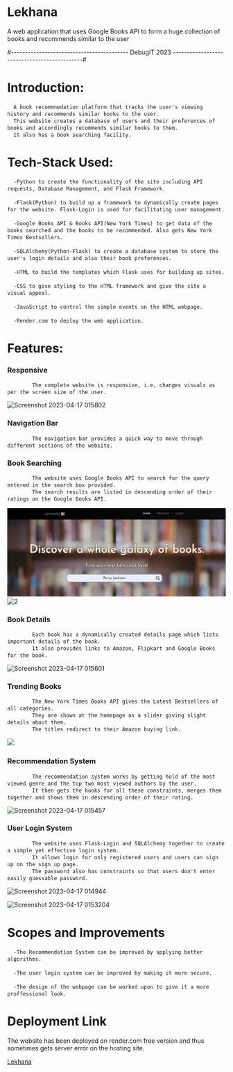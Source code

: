 # Lekhana
A web application that uses Google Books API to form a huge collection of books and recommends similar to the user

#------------------------------------------ DebugIT 2023 ---------------------------------------------#

# Introduction: 

      A book recommnedation platform that tracks the user's viewing history and recommends similar books to the user.
      This website creates a database of users and their preferences of books and accordingly recommends similar books to them.
      It also has a book searching facility.
      

# Tech-Stack Used:

      -Python to create the functionality of the site including API requests, Database Management, and Flask Framework.
      
      -Flask(Python) to build up a framework to dynamically create pages for the website. Flask-Login is used for facilitating user management.
      
      -Google Books API & Books API(New York Times) to get data of the books searched and the books to be recommended. Also gets New York Times Bestsellers.
      
      -SQLAlchemy(Python-Flask) to create a database system to store the user's login details and also their book preferences.
      
      -HTML to build the templates which Flask uses for building up sites.
      
      -CSS to give styling to the HTML framework and give the site a visual appeal.
      
      -JavaScript to control the simple events on the HTML webpage.
      
      -Render.com to deploy the web application.
      
# Features:

### Responsive
            The complete website is responsive, i.e, changes visuals as per the screen size of the user.
   ![Screenshot 2023-04-17 015802](https://user-images.githubusercontent.com/129510465/232340302-935305fb-4c77-4d44-9b32-d38a176627ff.png)

            
      
### Navigation Bar
            The navigation bar provides a quick way to move through different sections of the website.
         
### Book Searching
            The website uses Google Books API to search for the query entered in the search box provided.
            The search results are listed in descending order of their ratings on the Google Books API.
            
![Book Searching](1.png)
![2](https://user-images.githubusercontent.com/129510465/232339734-7313a8c5-7fb3-4af1-a910-ffe6f115a797.png)

          
### Book Details
            Each book has a dynamically created details page which lists important details of the book.
            It also provides links to Amazon, Flipkart and Google Books for the book.
            
   ![Screenshot 2023-04-17 015601](https://user-images.githubusercontent.com/129510465/232340209-b3f1e300-648b-49d2-9a4e-e5482bdbaed1.png)

            
            
            
            
### Trending Books
            The New York Times Books API gives the Latest Bestsellers of all categories.
            They are shown at the homepage as a slider giving slight details about them.
            The titles redirect to their Amazon buying link.
   ![](https://user-images.githubusercontent.com/129510465/232339741-d3d03dcf-9cf5-4838-b76d-c0f883cc633f.png)

            
### Recommendation System
            The recommendation system works by getting hold of the most viewed genre and the top two most viewed authors by the user.
            It then gets the books for all these constraints, merges them together and shows them in descending order of their rating.
             
   ![Screenshot 2023-04-17 015457](https://user-images.githubusercontent.com/129510465/232340141-3fbd7fbf-3a4b-44c6-bbb6-e0d39ddc1769.png)

            
            
### User Login System
            The website uses Flask-Login and SQLAlchemy together to create a simple yet effective login system.
            It allows login for only registered users and users can sign up on the sign up page.
            The password also has constraints so that users don't enter easily guessable password.
            
   ![Screenshot 2023-04-17 014944](https://user-images.githubusercontent.com/129510465/232339884-83a12200-ec28-4319-9503-212833fc320f.png)            

![Screenshot 2023-04-17 015320](https://user-images.githubusercontent.com/129510465/232340073-74067f31-a8cd-4736-8b16-f9cb4f2d4a34.png)4



# Scopes and Improvements
      
      -The Recommendation System can be improved by applying better algorithms.
      
      -The user login system can be improved by making it more secure.
      
      -The design of the webpage can be worked upon to give it a more proffessional look.
      

# Deployment Link

The website has been deployed on render.com free version and thus sometimes gets server error on the hosting site.

[Lekhana](https://lekhana.onrender.com/)
      
